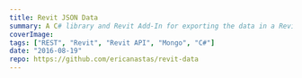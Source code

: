 ```yaml
---
title: Revit JSON Data
summary: A C# library and Revit Add-In for exporting the data in a Revit model to and from JSON
coverImage:
tags: ["REST", "Revit", "Revit API", "Mongo", "C#"]
date: "2016-08-19"
repo: https://github.com/ericanastas/revit-data
---
```

